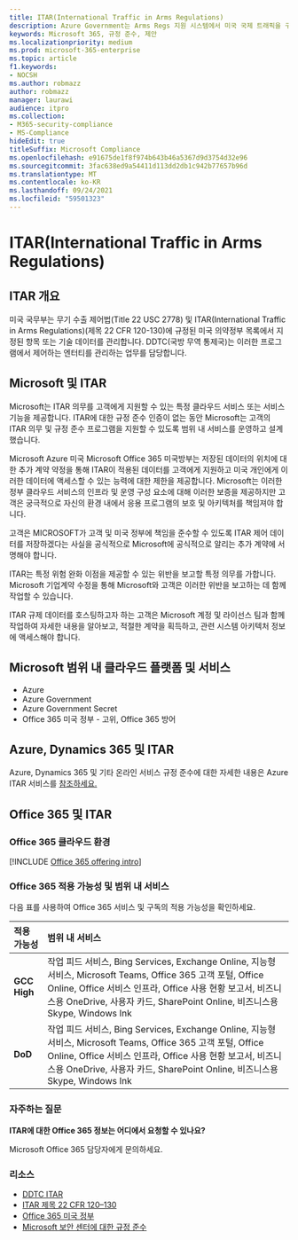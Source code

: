 ```yaml
---
title: ITAR(International Traffic in Arms Regulations)
description: Azure Government는 Arms Regs 지원 시스템에서 미국 국제 트래픽을 구축하는 고객을 지원합니다.
keywords: Microsoft 365, 규정 준수, 제안
ms.localizationpriority: medium
ms.prod: microsoft-365-enterprise
ms.topic: article
f1.keywords:
- NOCSH
ms.author: robmazz
author: robmazz
manager: laurawi
audience: itpro
ms.collection:
- M365-security-compliance
- MS-Compliance
hideEdit: true
titleSuffix: Microsoft Compliance
ms.openlocfilehash: e91675de1f8f974b643b46a5367d9d3754d32e96
ms.sourcegitcommit: 3fac638ed9a54411d113dd2db1c942b77657b96d
ms.translationtype: MT
ms.contentlocale: ko-KR
ms.lasthandoff: 09/24/2021
ms.locfileid: "59501323"
---
```

# <a name="international-traffic-in-arms-regulations-itar"></a>ITAR(International Traffic in Arms Regulations)

## <a name="itar-overview"></a>ITAR 개요

미국 국무부는 무기 수출 제어법(Title 22 USC 2778) 및 ITAR(International Traffic in Arms Regulations)(제목 22 CFR 120-130)에 규정된 미국 의약정부 목록에서 지정된 항목 또는 기술 데이터를 관리합니다. DDTC(국방 무역 통제국)는 이러한 프로그램에서 제어하는 엔터티를 관리하는 업무를 담당합니다.

## <a name="microsoft-and-itar"></a>Microsoft 및 ITAR

Microsoft는 ITAR 의무를 고객에게 지원할 수 있는 특정 클라우드 서비스 또는 서비스 기능을 제공합니다. ITAR에 대한 규정 준수 인증이 없는 동안 Microsoft는 고객의 ITAR 의무 및 규정 준수 프로그램을 지원할 수 있도록 범위 내 서비스를 운영하고 설계했습니다.  
  
Microsoft Azure 미국 Microsoft Office 365 미국방부는 저장된 데이터의 위치에 대한 추가 계약 약정을 통해 ITAR이 적용된 데이터를 고객에게 지원하고 미국 개인에게 이러한 데이터에 액세스할 수 있는 능력에 대한 제한을 제공합니다. Microsoft는 이러한 정부 클라우드 서비스의 인프라 및 운영 구성 요소에 대해 이러한 보증을 제공하지만 고객은 궁극적으로 자신의 환경 내에서 응용 프로그램의 보호 및 아키텍처를 책임져야 합니다.  
  
고객은 MICROSOFT가 고객 및 미국 정부에 책임을 준수할 수 있도록 ITAR 제어 데이터를 저장하겠다는 사실을 공식적으로 Microsoft에 공식적으로 알리는 추가 계약에 서명해야 합니다.  
  
ITAR는 특정 위험 완화 이점을 제공할 수 있는 위반을 보고할 특정 의무를 가합니다. Microsoft 기업계약 수정을 통해 Microsoft와 고객은 이러한 위반을 보고하는 데 함께 작업할 수 있습니다.  
  
ITAR 규제 데이터를 호스팅하고자 하는 고객은 Microsoft 계정 및 라이선스 팀과 함께 작업하여 자세한 내용을 알아보고, 적절한 계약을 획득하고, 관련 시스템 아키텍처 정보에 액세스해야 합니다.

## <a name="microsoft-in-scope-cloud-platforms--services"></a>Microsoft 범위 내 클라우드 플랫폼 및 서비스

- Azure
- Azure Government
- Azure Government Secret
- Office 365 미국 정부 - 고위, Office 365 방어

## <a name="azure-dynamics-365-and-itar"></a>Azure, Dynamics 365 및 ITAR

Azure, Dynamics 365 및 기타 온라인 서비스 규정 준수에 대한 자세한 내용은 Azure ITAR 서비스를 [참조하세요.](/azure/compliance/offerings/offering-itar)

## <a name="office-365-and-itar"></a>Office 365 및 ITAR

### <a name="office-365-cloud-environments"></a>Office 365 클라우드 환경

[!INCLUDE [Office 365 offering intro](../includes/o365-offering-introduction.md)]

### <a name="office-365-applicability-and-in-scope-services"></a>Office 365 적용 가능성 및 범위 내 서비스

다음 표를 사용하여 Office 365 서비스 및 구독의 적용 가능성을 확인하세요.

| **적용 가능성** | **범위 내 서비스** |
|:------------------|:----------------------|
| **GCC High** | 작업 피드 서비스, Bing Services, Exchange Online, 지능형 서비스, Microsoft Teams, Office 365 고객 포털, Office Online, Office 서비스 인프라, Office 사용 현황 보고서, 비즈니스용 OneDrive, 사용자 카드, SharePoint Online, 비즈니스용 Skype, Windows Ink |
| **DoD** | 작업 피드 서비스, Bing Services, Exchange Online, 지능형 서비스, Microsoft Teams, Office 365 고객 포털, Office Online, Office 서비스 인프라, Office 사용 현황 보고서, 비즈니스용 OneDrive, 사용자 카드, SharePoint Online, 비즈니스용 Skype, Windows Ink |

### <a name="frequently-asked-questions"></a>자주하는 질문

**ITAR에 대한 Office 365 정보는 어디에서 요청할 수 있나요?**

Microsoft Office 365 담당자에게 문의하세요.

### <a name="resources"></a>리소스

- [DDTC ITAR](https://www.pmddtc.state.gov/?id=ddtc_kb_article_page&sys_id=24d528fddbfc930044f9ff621f961987)
- [ITAR 제목 22 CFR 120–130](https://aka.ms/itar)
- [Office 365 미국 정부](https://products.office.com/government/office-365-web-services-for-government)
- [Microsoft 보안 센터에 대한 규정 준수](https://www.microsoft.com/trust-center/compliance/compliance-overview)
